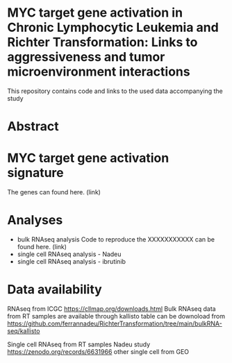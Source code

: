 # MYC target gene activation in Chronic Lymphocytic Leukemia and Richter Transformation: Links to aggressiveness and tumor microenvironment interactions
This repository contains code and links to the used data accompanying the study

# Abstract

# MYC target gene activation signature
The genes can found here. (link)

# Analyses
- bulk RNAseq analysis Code to reproduce the XXXXXXXXXXX can be found here. (link)
- single cell RNAseq analysis - Nadeu
- single cell RNAseq analysis - ibrutinib

# Data availability
RNAseq from ICGC https://cllmap.org/downloads.html 
Bulk RNAseq data from RT samples are available through kallisto table can be downoload from https://github.com/ferrannadeu/RichterTransformation/tree/main/bulkRNA-seq/kallisto


Single cell RNAseq from RT samples Nadeu study https://zenodo.org/records/6631966 
other single cell from GEO
